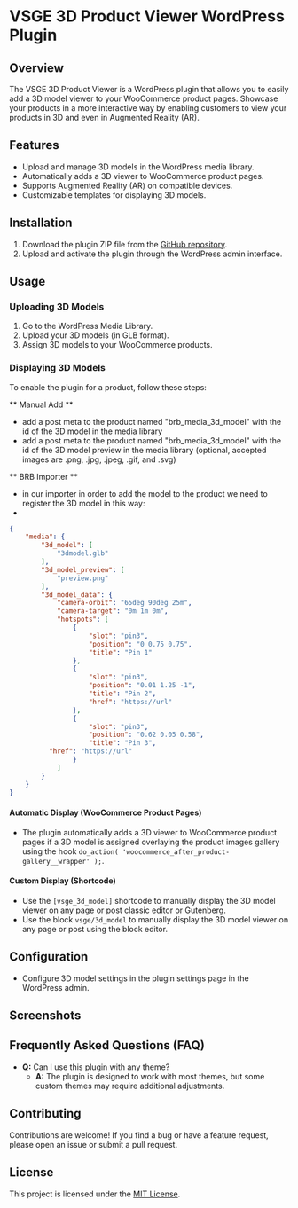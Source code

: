 # VSGE 3D Product Viewer WordPress Plugin

## Overview

The VSGE 3D Product Viewer is a WordPress plugin that allows you to easily add a 3D model viewer to your WooCommerce product pages. Showcase your products in a more interactive way by enabling customers to view your products in 3D and even in Augmented Reality (AR).

## Features

- Upload and manage 3D models in the WordPress media library.
- Automatically adds a 3D viewer to WooCommerce product pages.
- Supports Augmented Reality (AR) on compatible devices.
- Customizable templates for displaying 3D models.

## Installation

1. Download the plugin ZIP file from the [GitHub repository](https://github.com/erikyo/vsge-3d-product-viewer).
2. Upload and activate the plugin through the WordPress admin interface.

## Usage

### Uploading 3D Models

1. Go to the WordPress Media Library.
2. Upload your 3D models (in GLB format).
3. Assign 3D models to your WooCommerce products.

### Displaying 3D Models

To enable the plugin for a product, follow these steps:

** Manual Add **
- add a post meta to the product named "brb_media_3d_model" with the id of the 3D model in the media library
- add a post meta to the product named "brb_media_3d_model" with the id of the 3D model preview in the media library (optional, accepted images are .png, .jpg, .jpeg, .gif, and .svg)

** BRB Importer **
- in our importer in order to add the model to the product we need to register the 3D model in this way:
- 
```json
{
	"media": {
		"3d_model": [
			"3dmodel.glb"
		],
		"3d_model_preview": [
			"preview.png"
		],
		"3d_model_data": {
			"camera-orbit": "65deg 90deg 25m",
			"camera-target": "0m 1m 0m",
			"hotspots": [
				{
					"slot": "pin3",
					"position": "0 0.75 0.75",
					"title": "Pin 1"
				},
				{
					"slot": "pin3",
					"position": "0.01 1.25 -1",
					"title": "Pin 2",
					"href": "https://url"
				},
				{
					"slot": "pin3",
					"position": "0.62 0.05 0.58",
					"title": "Pin 3",
          "href": "https://url"
				}
			]
		}
	}
}
```

#### Automatic Display (WooCommerce Product Pages)

- The plugin automatically adds a 3D viewer to WooCommerce product pages if a 3D model is assigned overlaying the product images gallery using the hook `do_action( 'woocommerce_after_product-gallery__wrapper' );`.

#### Custom Display (Shortcode)

- Use the `[vsge_3d_model]` shortcode to manually display the 3D model viewer on any page or post classic editor or Gutenberg.
- Use the block `vsge/3d_model` to manually display the 3D model viewer on any page or post using the block editor.

## Configuration

- Configure 3D model settings in the plugin settings page in the WordPress admin.

## Screenshots


## Frequently Asked Questions (FAQ)

- **Q:** Can I use this plugin with any theme?
    - **A:** The plugin is designed to work with most themes, but some custom themes may require additional adjustments.

## Contributing

Contributions are welcome! If you find a bug or have a feature request, please open an issue or submit a pull request.

## License

This project is licensed under the [MIT License](LICENSE).

